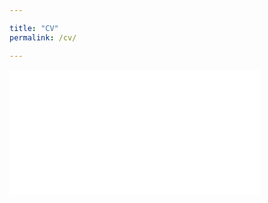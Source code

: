 ```yaml
---

title: "CV"
permalink: /cv/

---
```

<embed src="/files/pdf/CV.pdf" type="application/pdf" width="400" height="200">


